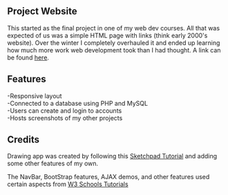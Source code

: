 ## Project Website
This started as the final project in one of my web dev courses. All that was expected of us was a simple HTML page with links (think early 2000's website). Over the winter I completely overhauled it and ended up learning how much more work web development took than I had thought. A link can be found [here](http://krishanhewitt.ca/).  

## Features
-Responsive layout  
-Connected to a database using PHP and MySQL  
-Users can create and login to accounts  
-Hosts screenshots of my other projects  

## Credits
Drawing app was created by following this [Sketchpad Tutorial](https://zipso.net/a-simple-touchscreen-sketchpad-using-javascript-and-html5/) and adding some other features of my own.  

The NavBar, BootStrap features, AJAX demos, and other features used certain aspects from [W3 Schools Tutorials](https://www.w3schools.com/)  
